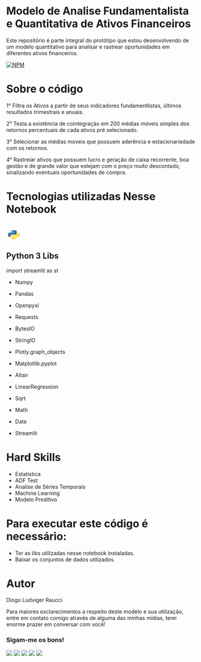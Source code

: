 # Modelo de Analise Fundamentalista e Quantitativa de Ativos Financeiros
Este repositório é parte integral do protótipo que estou desenvolvendo de um modelo quantitativo para analisar e rastrear oportunidades em diferentes ativos financeiros.

[![NPM](https://img.shields.io/npm/l/react)](https://github.com/diogoraucci/Cotacoes_MT5/blob/main/LICENSE)

## 

# Sobre o código

1° Filtra os Ativos a partir de seus indicadores fundamentlistas, últimos resultados trimestrais e anuais.

2° Testa a existência de cointegração em 200 médias móveis simples dos retornos percentuais de cada ativos pré selecionado.

3° Selecionar as médias moveis que possuem aderência e estacionariedade com os retornos.

4° Rastreiar ativos que possuem lucro e geração de caixa recorrente, boa gestão e de grande valor que estejam com o preço muito descontado, sinalizando eventuais oportunidades de compra.

# Tecnologias utilizadas Nesse Notebook       
<div style="display: inline_block"><br>
  <img align="center" alt="Rafa-Python" height="30" width="40" src="https://raw.githubusercontent.com/devicons/devicon/master/icons/python/python-original.svg">
</div>
  
  ##
## Python 3 Libs
import streamlit as st

- Numpy
- Pandas
- Openpyxl
- Requests
- BytesIO
- StringIO
- Plotly.graph_objects
- Matplotlib.pyplot
- Altair
- LinearRegression
- Sqrt
- Math
- Date
- Streamlit
  
  ##
# Hard Skills 
- Estatística
- ADF Test
- Analise de Séries Temporais
- Machine Learning
- Modelo Preditivo


# Para executar este código é necessário:
- Ter as libs utilizadas nesse notebook instaladas.
- Baixar os conjuntos de dados utilizados.

# Autor
Diogo Ludviger Raucci

Para maiores esclarecimentos a respeito deste modelo e sua utilização, entre em contato comigo através de alguma das minhas mídias, terei enorme prazer em conversar com você!
### Sigam-me os bons!
<div> 
<a href="https://instagram.com/diogoludviger" target="_blank"><img src="https://img.shields.io/badge/-Instagram-%23E4405F?style=for-the-badge&logo=instagram&logoColor=white" target="_blank"></a>
<a href = "mailto:diogoraucci@gmail.com"><img src="https://img.shields.io/badge/-Gmail-%23333?style=for-the-badge&logo=gmail&logoColor=white" target="_blank"></a>
<a href="https://www.linkedin.com/in/diogoraucci" target="_blank"><img src="https://img.shields.io/badge/-LinkedIn-%230077B5?style=for-the-badge&logo=linkedin&logoColor=white" target="_blank"></a> 
<a href="https://medium.com/@diogoraucci" target="_blank"><img src="https://img.shields.io/badge/Medium-12100E?style=for-the-badge&logo=medium&logoColor=white" target="_blank"></a>
<a href="https://www.behance.net/3diogo" target="_blank"><img src="https://img.shields.io/badge/-Behance-blue?style=for-the-badge&logo=behance&logoColor=white" target="_blank"></a>
</div>
